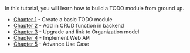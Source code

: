 In this tutorial, you will learn how to build a TODO module from ground up.

  * [Chapter 1](Step-by-Step-Todo-module-Chapter1) - Create a basic TODO module
  * [Chapter 2](Step-by-Step-Todo-module-Chapter2) - Add in CRUD function in backend
  * [Chapter 3](Step-by-Step-Todo-module-Chapter3) - Upgrade and link to Organization model
  * [Chapter 4](Step-by-Step-Todo-module-Chapter4) - Implement Web API
  * [Chapter 5](Step-by-Step-Todo-module-Chapter5) - Advance Use Case



